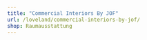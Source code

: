```yaml
---
title: "Commercial Interiors By JOF"
url: /loveland/commercial-interiors-by-jof/
shop: Raumausstattung
---
```

